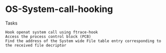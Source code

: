 # OS-System-call-hooking

   Tasks

    Hook openat system call using ftrace-hook
    Access the process control block (PCB)
    Find the address of the System wide File table entry corresponding to the received file decriptor 
